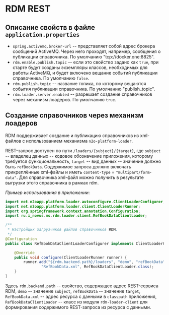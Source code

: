 # RDM REST
 
## Описание свойств в файле ```application.properties```
  - `spring.activemq.broker-url` -- представляет собой адрес брокера сообщений ActiveMQ. 
    Через него проходят, например, сообщения о публикации справочника. По умолчанию "tcp://docker.one:8825".
  - `rdm.enable.publish.topic` -- если это свойство задано как `true`, при старте будут созданы экземпляры классов,
 необходимых для работы ActiveMQ, и будет включено вещание событий публикации справочника. По умолчанию `false`.
  - `rdm.publish.topic` -- название топика, по которому вещаются события публикации справочника. По умолчанию "publish_topic".
  - `rdm.loader.server.enabled` -- разрешает создание справочников через механизм лоадеров. По умолчанию `true`.
  
## Создание справочников через механизм лоадеров
RDM поддерживает создание и публикацию справочников из xml-файлов с использованием механизма `n2o-platform-loader`.

REST-запрос доступен по пути
`/loaders/{subject}/{target}`, где
`subject` -- владелец данных -- кодовое обозначение приложения, которому требуется функциональность,
`target` -- вид данных -- значение должно быть `refBookData`.
Содержимое запроса должно включать прикреплённые xml-файлы и иметь `content-type` = `"multipart/form-data"`.
Для справочника xml-файл можно получить в результате выгрузки этого справочника в рамках rdm. 

*Пример использования в приложении*:
```java
import net.n2oapp.platform.loader.autoconfigure.ClientLoaderConfigurer;
import net.n2oapp.platform.loader.client.ClientLoaderRunner;
import org.springframework.context.annotation.Configuration;
import ru.i_novus.ms.rdm.loader.client.RefBookDataClientLoader;

/**
 * Настройщик загрузчиков файлов справочников RDM.
 */
@Configuration
public class RefBookDataClientLoaderConfigurer implements ClientLoaderConfigurer {

    @Override
    public void configure(ClientLoaderRunner runner) {
        runner.add("${rdm.backend.path}/loaders", "demo", "refBookData",
                "RefBookData.xml", RefBookDataClientLoader.class);
    }
}
```
Здесь `rdm.backend.path` -- свойство, содержащее адрес REST-сервиса RDM,
`demo` -- значение `subject`,
`refBookData` -- значение `target`,
`RefBookData.xml` -- адрес ресурса с данными в `classpath` приложения,
`RefBookDataClientLoader` -- класс из модуля `rdm-loader-client` для формирования содержимого REST-запроса из ресурса с данными.
